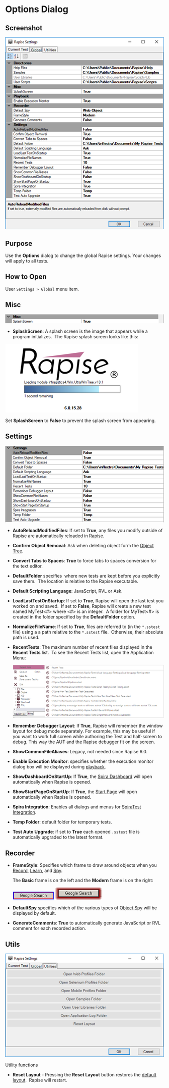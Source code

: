 # Options Dialog

## Screenshot

![options dialog, general tab](./img/options_dialog1.png)

## Purpose

Use the **Options** dialog to change the global Rapise settings. Your changes will apply to all tests.

## How to Open

User `Settings > Global` menu item.

## Misc

![options.dialog.misc](./img/options_dialog4.png)

* **SplashScreen**: A splash screen is the image that appears while a program initializes.  The Rapise splash screen looks like this:

![splashscreen](./img/options_dialog3.png)

Set **SplashScreen** to **False** to prevent the splash screen from appearing.

## Settings

![options.dialog.settings](./img/options_dialog5.png)

* **AutoReloadModifiedFiles**: If set to **True**, any files you modify outside of Rapise are automatically reloaded in Rapise.
* **Confirm Object Removal**: Ask when deleting object form the [Object Tree](object_tree.md).
* **Convert Tabs to Spaces**: **True** to force tabs to spaces conversion for the text editor.
* **DefaultFolder** specifies  where new tests are kept before you explicitly save them.  The location is relative to the Rapise executable.
* **Default Scripting Language**: JavaScript, RVL or Ask. 
* **LoadLastTestOnStartup**: If set to **True**, Rapise will open the last test you worked on and saved.  If set to **False**, Rapise will create a new test named MyTest<#> where <#> is an integer.  A folder for MyTest<#> is created in the folder specified by the **DefaultFolder** option.
* **NormalizeFileName**: If set to **True**, files are referred to (in the `*.sstest` file) using a a path relative to the `*.sstest` file.  Otherwise, their absolute path is used.
* **RecentTests**: The maximum number of recent files displayed in the **Recent Tests** list.  To see the Recent Tests list, open the Application Menu:

    ![options dialog, recent projects](./img/options_dialog8.png)

* **Remember Debugger Layout**: If **True**, Rapise will remember the window layout for debug mode separately. For example, this may be useful if you want to work full screen while authoring the Test and half-screen to debug. This way the AUT and the Rapise debugger fit on the screen.
* **ShowCommonFileAliases**: Legacy, not needed since Rapise 6.0.
* **Enable Execution Monitor**: specifies whether the execution monitor dialog box will be displayed during [playback](playback.md).
* **ShowDashboardOnStartUp**: If **True**, the [Spira Dashboard](spira_dashboard.md) will open automatically when Rapise is opened.
* **ShowStartPageOnStartUp**: If **True**, the [Start Page](start_page.md) will open automatically when Rapise is opened.
* **Spira Integration**: Enables all dialogs and menus for [SpiraTest Integration](spiratest_integration.md).
* **Temp Folder**:  default folder for temporary tests.
* **Test Auto Upgrade**: if set to **True** each opened `.sstest` file is automatically upgraded to the latest format.

## Recorder

* **FrameStyle**: Specifies which frame to draw around objects when you [Record](recording.md), [Learn](object_learning.md), and [Spy](object_spy.md).

    The **Basic** frame is on the left and the **Modern** frame is on the right:

    ![options dialog, framestyle basic](./img/options_dialog6.png) ![options dialog, framestyle modern](./img/options_dialog7.png)
* **DefaultSpy** specifies which of the various types of [Object Spy](object_spy.md) will be displayed by default.
* **GenerateComments**: **True** to automatically generate JavaScript or RVL comment for each recorded action.

## Utils

![options dialog, recent projects](./img/options_dialog9.png)

Utility functions

* **Reset Layout** - Pressing the **Reset Layout** button restores the [default layout](restoring_the_default_layout.md).  Rapise will restart.
